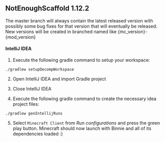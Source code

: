 ## NotEnoughScaffold 1.12.2

The master branch will always contain the latest released version with possibly some bug fixes for that version that will eventually be released.
New versions will be created in branched named like {mc_version}-{mod_version}

#### IntelliJ IDEA

1. Execute the following gradle command to setup your workspace:

```
./gradlew setupDecompWorkspace
```
  
2. Open IntelliJ IDEA and import Gradle project

3. Close IntelliJ IDEA

4. Execute the following gradle command to create the necessary idea project files:

```
./gradlew genIntellijRuns
```

5. Select `Minecraft Client` from _Run configurations_ and press the green play button.
Minecraft should now launch with Binnie and all of its dependencies loaded :)

